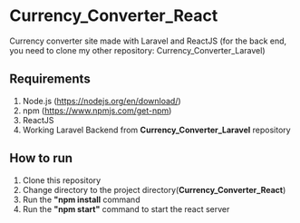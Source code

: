 # Currency_Converter_React #
Currency converter site made with Laravel and ReactJS (for the back end, you need to clone my other repository: Currency_Converter_Laravel)


## Requirements ##
1. Node.js (https://nodejs.org/en/download/)
2. npm (https://www.npmjs.com/get-npm)
3. ReactJS
4. Working Laravel Backend from **Currency_Converter_Laravel** repository


## How to run ##
1. Clone this repository
2. Change directory to the project directory(**Currency_Converter_React**)
3. Run the **"npm install** command
4. Run the **"npm start"** command to start the react server
